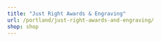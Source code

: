 ```yaml
---
title: "Just Right Awards & Engraving"
url: /portland/just-right-awards-and-engraving/
shop: shop
---
```

